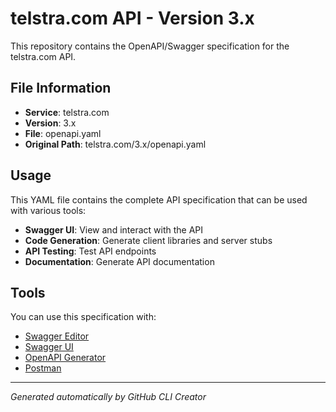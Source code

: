 # telstra.com API - Version 3.x

This repository contains the OpenAPI/Swagger specification for the telstra.com API.

## File Information

- **Service**: telstra.com
- **Version**: 3.x
- **File**: openapi.yaml
- **Original Path**: telstra.com/3.x/openapi.yaml

## Usage

This YAML file contains the complete API specification that can be used with various tools:

- **Swagger UI**: View and interact with the API
- **Code Generation**: Generate client libraries and server stubs
- **API Testing**: Test API endpoints
- **Documentation**: Generate API documentation

## Tools

You can use this specification with:

- [Swagger Editor](https://editor.swagger.io/)
- [Swagger UI](https://swagger.io/tools/swagger-ui/)
- [OpenAPI Generator](https://openapi-generator.tech/)
- [Postman](https://www.postman.com/)

---

*Generated automatically by GitHub CLI Creator*
